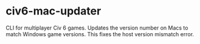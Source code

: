 # civ6-mac-updater
CLI for multiplayer Civ 6 games. Updates the version number on Macs to match Windows game versions. This fixes the host version mismatch error.
